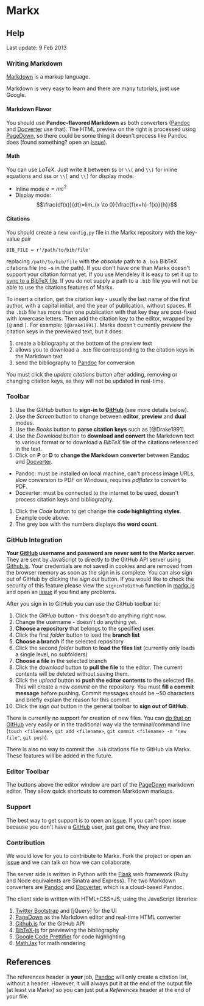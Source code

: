 # Markx
## Help
Last update: 9 Feb 2013

### Writing Markdown
[Markdown] is a markup language.

Markdown is very easy to learn and there are many tutorials, just use Google.

#### Markdown Flavor
You should use **Pandoc-flavored Markdown** as both converters ([Pandoc] and [Docverter] use that). The HTML preview on the right is processed using [PageDown], so there could be some thing it doesn't process like Pandoc does (found something? open an [issue]).

#### Math
You can use $LaTeX$. Just write it between `$`s or `\\(` and `\\)` for inline equations and `$$`s or `\\[` and `\\]` for display mode:

- Inline mode $e=mc^2$
- Display mode: $$\frac{df(x)}{dt}=lim_{x \to 0}{\frac{f(x+h)-f(x)}{h}}$$

#### Citations
You should create a new `config.py` file in the Markx repository with the key-value pair 
```
BIB_FILE = r'/path/to/bib/file'
```
replacing `/path/to/bib/file` with the *absolute* path to a `.bib` BibTeX citations file (no `~`s in the path). If you don't have one than Markx doesn't support your citation format yet. If you use Mendeley it is easy to set it up to [sync to a BibTeX file](http://blog.mendeley.com/tipstricks/howto-use-mendeley-to-create-citations-using-latex-and-bibtex/). If you do not supply a path to a `.bib` file you will not be able to use the citations features of Markx. 

To insert a citation, get the citation key - usually the last name of the first author, with a capital initial, and the year of publication, without spaces. If the `.bib` file has more than one publication with that key they are post-fixed with lowercase letters. Then add the citation key to the editor, wrapped by `[@` and `]`.
For example: `[@Drake1991]`. Markx doesn't currently preview the citation keys in the previewed text, but it does:

1. create a bibliography at the bottom of the preview text
1. allows you to download a `.bib` file corresponding to the citation keys in the Markdown text
1. send the bibliography to [Pandoc] for conversion

You must click the *update citations* <i class="icon-books"></i> button after adding, removing or changing citaiton keys, as they will not be updated in real-time.

### Toolbar
1. Use the *GitHub* <i class="icon-github-2"></i> button to **sign-in to [GitHub]** (see more details below).
1. Use the *Screen* <i class="icon-screen"></i> button to change between **editor**, **preview** and **dual** modes.
1. Use the *Books* <i class="icon-books"></i> button to **parse citation keys** such as [@Drake1991].
1. Use the *Download* <i class="icon-download-2"></i> button to **download and convert** the Markdown text to various format or to download a *BibTeX* file of the citations referenced in the text.
1. Click on **P** or **D** to **change the Markdown converter** between [Pandoc] and [Docverter]. 
  - Pandoc: must be installed on local machine, can't process image URLs, slow conversion to PDF on Windows, requires *pdflatex* to convert to PDF.
 - Docverter: must be connected to the internet to be used, doesn't process citation keys and bibliography.
1. Click the *Code* <i class="icon-code"></i> button to get change the **code highlighting styles**. Example code above.
1. The grey box with the numbers displays the **word count**.

### GitHub Integration
**Your [GitHub] username and password are never sent to the Markx server**. They are sent by JavaScript to directly to the GitHub API server using [Github.js]. Your credentials are not saved in cookies and are removed from the browser memory as soon as the sign in is complete. You can also sign out of GitHub by clicking the *sign out* <i class="icon-exit"></i> button. If you would like to check the security of this feature please view the `signinToGithub` function in [markx.js] and open an [issue] if you find any problems.

After you sign in to GitHub you can use the GitHub toolbar to:

1. Click the  *GitHub* <i class="icon-github-2"></i> button - this doesn't do anything right now.
1. Change the username - doesn't do anything yet.
1. **Choose a repository** that belongs to the specified user.
1. Click the first *folder* <i class="icon-folder-open"></i> button  to load the **branch list**
1. **Choose a branch** if the selected repository
1. Click the second *folder* <i class="icon-folder-open"></i> button  to **load the files list** (currently only loads a single level, no subfolders)
1. **Choose a file** in the selected branch
1. Click the *download* <i class="icon-cloud-download"></i> button to **pull the file** to the editor. The current contents will be deleted without saving them.
1. Click the *upload* <i class="icon-cloud-upload"></i> button to **push the editor contents** to the selected file. This will create a new *commit* on the repository. You must **fill a commit message** before pushing. Commit messages should be ~50 characters and briefly explain the reason for this commit.
1. Click the *sign out* <i class="icon-exit"></i> button in the general toolbar to **sign out of GitHub**.

There is currently no support for creation of new files. You can [do that on GitHub](https://github.com/blog/1327-creating-files-on-github) very easily or in the traditional way via the terminal/command line (`touch <filename>`, `git add <filename>`, `git commit <filename> -m "new file"`, `git push`). 

There is also no way to commit the `.bib` citations file to GitHub via Markx. These features will be added in the future.

### Editor Toolbar
The buttons above the editor window are part of the [PageDown] markdown editor. They allow quick shortcuts to common Markdown markups.

### Support
The best way to get support is to open an [issue]. If you can't open issue because you don't have a [GitHub] user, just get one, they are free. 

### Contribution
We would love for you to contribute to Markx. Fork the project or open an [issue] and we can talk on how we can collaborate. 

The server side is written in Python with the [Flask] web framework (Ruby and Node equivalents are Sinatra and Express).
The two Markdown converters are [Pandoc] and [Docverter], which is a cloud-based Pandoc.

The client side is written with HTML+CSS+JS, using the JavaScript libraries:

1. [Twitter Bootstrap] and [jQuery] for the UI
1. [PageDown] as the Markdown editor and real-time HTML converter 
1. [Github.js] for the GitHub API
1. [BibTeX-js] for previewing the bibliography
1. [Google Code Prettifier] for code highlighting
1. [MathJax] for math rendering

## References
The references header is **your** job, [Pandoc] will only create a citation list, without a header. However, it will always put it at the end of the output file (at least via Markx) so you can just put a *References* header at the end of your file.

[Markdown]: http://daringfireball.net/projects/markdown/
[Pandoc]: http://johnmacfarlane.net/pandoc
[Python]: http://python.org/
[Flask]: http://flask.pocoo.org/
[Twitter Bootstrap]: http://blog.getbootstrap.com/
[Google Code Prettifier]: http://code.google.com/p/google-code-prettify/
[Icomoon Free]: http://keyamoon.com/icomoon/
[MathJax]: http://mathjax.org/
[PageDown]: http://code.google.com/p/pagedown/
[BibTeX-js]: http://bibtex-js.googlecode.com/
[Stack Overflow]: http://stackoverflow.com/
[git]: http://git-scm.com/
[BibTeX]: http://www.bibtex.org/
[GitHub]: https://github.com/
[Github.js]: https://github.com/michael/github
[Docverter]: http://www.docverter.com/
[issue]: https://github.com/yoavram/markx/issues
[markx.js]: https://github.com/yoavram/markx/blob/master/static/js/markx.js
	